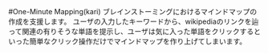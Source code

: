 #One-Minute Mapping(kari)
ブレインストーミングにおけるマインドマップの作成を支援します。
ユーザの入力したキーワードから、wikipediaのリンクを辿って関連の有りそうな単語を提示し、ユーザは気に入った単語をクリックするといった簡単なクリック操作だけでマインドマップを作り上げてしまいます。


